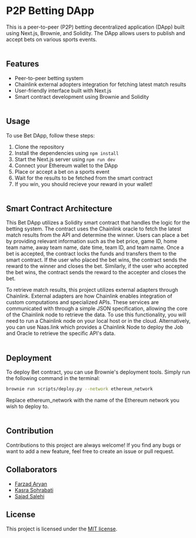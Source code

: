 # P2P Betting DApp

This is a peer-to-peer (P2P) betting decentralized application (DApp) built using Next.js, Brownie, and Solidity. The DApp allows users to publish and accept bets on various sports events.<br/><br/>


## Features
- Peer-to-peer betting system
- Chainlink external adopters integration for fetching latest match results
- User-friendly interface built with Next.js
- Smart contract development using Brownie and Solidity<br/><br/>


## Usage
To use Bet DApp, follow these steps:

1. Clone the repository
2. Install the dependencies using `npm install`
3. Start the Next.js server using `npm run dev`
4. Connect your Ethereum wallet to the DApp
5. Place or accept a bet on a sports event
6. Wait for the results to be fetched from the smart contract
7. If you win, you should recieve your reward in your wallet!<br/><br/>


## Smart Contract Architecture
This Bet DApp utilizes a Solidity smart contract that handles the logic for the betting system. The contract uses the Chainlink oracle to fetch the latest match results from the API and determine the winner. Users can place a bet by providing relevant information such as the bet price, game ID, home team name, away team name, date time, team ID, and team name. Once a bet is accepted, the contract locks the funds and transfers them to the smart contract. If the user who placed the bet wins, the contract sends the reward to the winner and closes the bet. Similarly, if the user who accepted the bet wins, the contract sends the reward to the accepter and closes the bet.

To retrieve match results, this project utilizes external adapters through Chainlink. External adapters are how Chainlink enables integration of custom computations and specialized APIs. These services are communicated with through a simple JSON specification, allowing the core of the Chainlink node to retrieve the data. To use this functionality, you will need to run a Chainlink node on your local host or in the cloud. Alternatively, you can use Naas.link which provides a Chainlink Node to deploy the Job and Oracle to retrieve the specific API's data. <br/><br/>


## Deployment
To deploy Bet contract, you can use Brownie's deployment tools. Simply run the following command in the terminal:

```bash
brownie run scripts/deploy.py --network ethereum_network
```

Replace ethereum_network with the name of the Ethereum network you wish to deploy to.<br/><br/>


## Contribution
Contributions to this project are always welcome! If you find any bugs or want to add a new feature, feel free to create an issue or pull request.


## Collaborators
- [Farzad Aryan](https://github.com/faryann)<br />
- [Kasra Sohrabati](https://github.com/kasrasohrabati)<br />
- [Sajad Salehi](https://github.com/Sajad-Salehi)<br />



## License
This project is licensed under the [MIT license](LICENSE).
